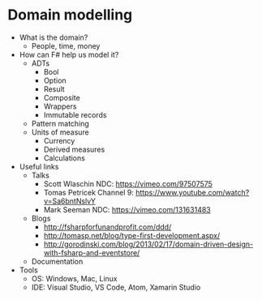 # Domain modelling

- What is the domain?
  - People, time, money
- How can F# help us model it?
  - ADTs
    - Bool
    - Option
    - Result
    - Composite   
    - Wrappers
    - Immutable records
  - Pattern matching
  - Units of measure
    - Currency
    - Derived measures
    - Calculations
- Useful links
  - Talks
    - Scott Wlaschin NDC: https://vimeo.com/97507575
    - Tomas Petricek Channel 9: https://www.youtube.com/watch?v=Sa6bntNslvY
    - Mark Seeman NDC: https://vimeo.com/131631483
  - Blogs
    - http://fsharpforfunandprofit.com/ddd/
    - http://tomasp.net/blog/type-first-development.aspx/
    - http://gorodinski.com/blog/2013/02/17/domain-driven-design-with-fsharp-and-eventstore/
  - Documentation
- Tools  
  - OS: Windows, Mac, Linux
  - IDE: Visual Studio, VS Code, Atom, Xamarin Studio
